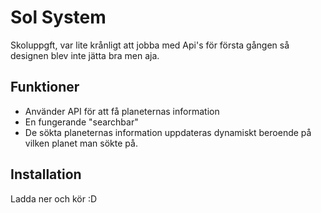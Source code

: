 # Sol System

Skoluppgft, var lite krånligt att jobba med Api's för första gången så designen blev inte jätta bra men aja.

## Funktioner
- Använder API för att få planeternas information
- En fungerande "searchbar"
- De sökta planeternas information uppdateras dynamiskt beroende på vilken planet man sökte på.

## Installation

Ladda ner och kör :D
